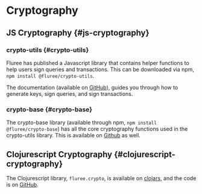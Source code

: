 # Cryptography

## JS Cryptography {#js-cryptography}

### crypto-utils {#crypto-utils}

Fluree has published a Javascript library that contains helper functions to help users sign queries and transactions. This can be downloaded via npm, `npm install @fluree/crypto-utils`.

The documentation (available on [GitHub](https://github.com/fluree/crypto-utils)), guides you through how to generate keys, sign queries, and sign transactions.

### crypto-base {#crypto-base}

The crypto-base library (available through npm, `npm install @fluree/crypto-base`) has all the core cryptography functions used in the crypto-utils library. This is available on [Github](https://github.com/fluree/crypto-base) as well.

## Clojurescript Cryptography {#clojurescript-cryptography}

The Clojurescript library, `fluree.crypto`, is available on [clojars](https://clojars.org/fluree.crypto), and the code is on [GitHub](https://github.com/fluree/fluree.crypto).
